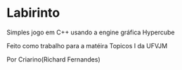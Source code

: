 # Labirinto
Simples jogo em C++ usando a engine gráfica Hypercube

Feito como trabalho para a matéira Topicos I da UFVJM

Por Criarino(Richard Fernandes)
